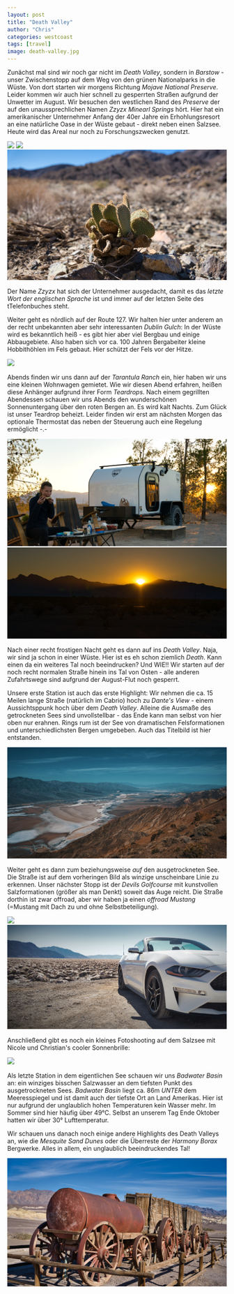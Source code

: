 ```yaml
---
layout: post
title: "Death Valley"
author: "Chris"
categories: westcoast
tags: [travel]
image: death-valley.jpg
---
```

Zunächst mal sind wir noch gar nicht im *Death Valley*, sondern in *Barstow* - unser Zwischenstopp auf dem Weg von den grünen Nationalparks in die Wüste. Von dort starten wir morgens Richtung *Mojave National Preserve*. Leider kommen wir auch hier schnell zu gesperrten Straßen aufgrund der Unwetter im August. Wir besuchen den westlichen Rand des *Preserve* der auf den unaussprechlichen Namen *Zzyzx Minearl Springs* hört. Hier hat ein amerikanischer Unternehmer Anfang der 40er Jahre ein Erhohlungsresort an eine natürliche Oase in der Wüste gebaut - direkt neben einen Salzsee. Heute wird das Areal nur noch zu Forschungszwecken genutzt.

![](/assets/img/us/zzxzy-salt-lake.jpg)
![](/assets/img/us/zzxzy-valley-oasis.jpg)
![](/assets/img/us/zzxzy-valley-cactus.jpg)

Der Name *Zzyzx* hat sich der Unternehmer ausgedacht, damit es das *letzte Wort der englischen Sprache* ist und immer auf der letzten Seite des tTelefonbuches steht.

Weiter geht es nördlich auf der Route 127. Wir halten hier unter anderem an der recht unbekannten aber sehr interessanten *Dublin Gulch*: In der Wüste wird es bekanntlich heiß - es gibt hier aber viel Bergbau und einige Abbaugebiete. Also haben sich vor ca. 100 Jahren Bergabeiter kleine Hobbithöhlen im Fels gebaut. Hier schützt der Fels vor der Hitze.

![](/assets/img/us/dublin-gulch.jpg)

Abends finden wir uns dann auf der *Tarantula Ranch* ein, hier haben wir uns eine kleinen Wohnwagen gemietet. Wie wir diesen Abend erfahren, heißen diese Anhänger aufgrund ihrer Form *Teardrops*. Nach einem gegrillten Abendessen schauen wir uns Abends den wunderschönen Sonnenuntergang über den roten Bergen an. Es wird kalt Nachts. Zum Glück ist unser Teardrop beheizt. Leider finden wir erst am nächsten Morgen das optionale Thermostat das neben der Steuerung auch eine Regelung ermöglicht -.-

![](/assets/img/us/tarantula-teardrop.jpg)
![](/assets/img/us/tarantula-sunset.jpg)

Nach einer recht frostigen Nacht geht es dann auf ins *Death Valley*. Naja, wir sind ja schon in einer Wüste. Hier ist es eh schon ziemlich *Death*. Kann einen da ein weiteres Tal noch beeindrucken? Und WIE!!
Wir starten auf der noch recht normalen Straße hinein ins Tal von Osten - alle anderen Zufahrtswege sind aufgrund der August-Flut noch gesperrt.

Unsere erste Station ist auch das erste Highlight: Wir nehmen die ca. 15 Meilen lange Straße (natürlich im Cabrio) hoch zu *Dante's View* - einem Aussichtsppunk hoch über dem *Death Valley*. Alleine die Ausmaße des getrockneten Sees sind unvollstellbar - das Ende kann man selbst von hier oben nur erahnen. Rings rum ist der See von dramatischen Felsformationen und unterschiedlichsten Bergen umgebeben. Auch das Titelbild ist hier entstanden.

![](/assets/img/us/dv-dante1.jpg)

Weiter geht es dann zum beziehungsweise *auf* den ausgetrockneten See. Die Straße ist auf dem vorheringen Bild als winzige unscheinbare Linie zu erkennen. Unser nächster Stopp ist der *Devils Golfcourse* mit kunstvollen Salzformationen (größer als man Denkt) soweit das Auge reicht. Die Straße dorthin ist zwar offroad, aber wir haben ja einen *offroad Mustang* (=Mustang mit Dach zu und ohne Selbstbeteiligung).

![](/assets/img/us/dv-devil.jpg)
![](/assets/img/us/dv-mustang.jpg)

Anschließend gibt es noch ein kleines Fotoshooting auf dem Salzsee mit Nicole und Christian's cooler Sonnenbrille:

![](/assets/img/us/dv-photo.jpg)

Als letzte Station in dem eigentlichen See schauen wir uns *Badwater Basin* an: ein winziges bisschen Salzwasser an dem tiefsten Punkt des ausgetrockneten Sees. *Badwater Basin* liegt ca. 86m *UNTER* dem Meeresspiegel und ist damit auch der tiefste Ort an Land Amerikas. Hier ist nur aufgrund der unglaublich hohen Temperaturen kein Wasser mehr. Im Sommer sind hier häufig über 49°C. Selbst an unserem Tag Ende Oktober hatten wir über 30° Lufttemperatur.

Wir schauen uns danach noch einige andere Highlights des Death Valleys an, wie die *Mesquite Sand Dunes* oder die Überreste der *Harmony Borax* Bergwerke. Alles in allem, ein unglaublich beeindruckendes Tal!

![](/assets/img/us/dv-borax.jpg)

